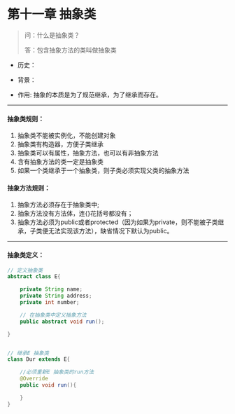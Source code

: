 # 第十一章 抽象类

> 问：什么是抽象类？
>
> 答：包含抽象方法的类叫做抽象类

* 历史：

* 背景：

* 作用: 抽象的本质是为了规范继承，为了继承而存在。

***

#### 抽象类规则：
1. 抽象类不能被实例化，不能创建对象
2. 抽象类有构造器，方便子类继承
3. 抽象类可以有属性，抽象方法，也可以有非抽象方法
4. 含有抽象方法的类一定是抽象类
5. 如果一个类继承于一个抽象类，则子类必须实现父类的抽象方法


#### 抽象方法规则：
1. 抽象方法必须存在于抽象类中;
2. 抽象方法没有方法体，连{}花括号都没有；
3. 抽象方法必须为public或者protected（因为如果为private，则不能被子类继承，子类便无法实现该方法），缺省情况下默认为public。

***    

   
#### 抽象类定义：

```java
// 定义抽象类
abstract class E{

    private String name;
    private String address;
    private int number;

    // 在抽象类中定义抽象方法
    public abstract void run();

}


// 继承E 抽象类
class Dur extends E{

    //必须重新E 抽象类的run方法
    @Override
    public void run(){

    }
}
```
   
   
   
   